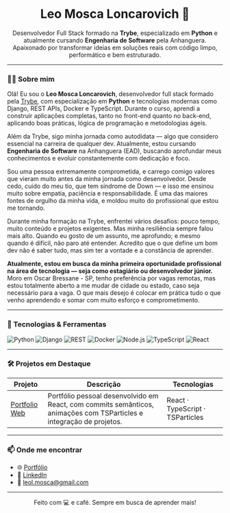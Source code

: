 <h1 align="center">Leo Mosca Loncarovich 👋</h1>

<p align="center">
  Desenvolvedor Full Stack formado na <strong>Trybe</strong>, especializado em <strong>Python</strong> e atualmente cursando <strong>Engenharia de Software</strong> pela Anhanguera. Apaixonado por transformar ideias em soluções reais com código limpo, performático e bem estruturado.
</p>

---

### 👨‍💻 Sobre mim

Olá! Eu sou o **Leo Mosca Loncarovich**, desenvolvedor full stack formado pela [Trybe](https://betrybe.com/), com especialização em **Python** e tecnologias modernas como Django, REST APIs, Docker e TypeScript. Durante o curso, aprendi a construir aplicações completas, tanto no front-end quanto no back-end, aplicando boas práticas, lógica de programação e metodologias ágeis.

Além da Trybe, sigo minha jornada como autodidata — algo que considero essencial na carreira de qualquer dev. Atualmente, estou cursando **Engenharia de Software** na Anhanguera (EAD), buscando aprofundar meus conhecimentos e evoluir constantemente com dedicação e foco.

Sou uma pessoa extremamente comprometida, e carrego comigo valores que vieram muito antes da minha jornada como desenvolvedor. Desde cedo, cuido do meu tio, que tem síndrome de Down — e isso me ensinou muito sobre empatia, paciência e responsabilidade. É uma das maiores fontes de orgulho da minha vida, e moldou muito do profissional que estou me tornando.

Durante minha formação na Trybe, enfrentei vários desafios: pouco tempo, muito conteúdo e projetos exigentes. Mas minha resiliência sempre falou mais alto. Quando eu gosto de um assunto, me aprofundo; e mesmo quando é difícil, não paro até entender. Acredito que o que define um bom dev não é saber tudo, mas sim ter a vontade e a constância de aprender.

**Atualmente, estou em busca da minha primeira oportunidade profissional na área de tecnologia — seja como estagiário ou desenvolvedor júnior.**  
Moro em Oscar Bressane - SP, tenho preferência por vagas remotas, mas estou totalmente aberto a me mudar de cidade ou estado, caso seja necessário para a vaga. O que mais desejo é colocar em prática tudo o que venho aprendendo e somar com muito esforço e comprometimento.



---

### 🚀 Tecnologias & Ferramentas

![Python](https://img.shields.io/badge/Python-3776AB?style=for-the-badge&logo=python&logoColor=white)
![Django](https://img.shields.io/badge/Django-092E20?style=for-the-badge&logo=django&logoColor=white)
![REST](https://img.shields.io/badge/REST_API-FF6C37?style=for-the-badge&logo=fastapi&logoColor=white)
![Docker](https://img.shields.io/badge/Docker-2496ED?style=for-the-badge&logo=docker&logoColor=white)
![Node.js](https://img.shields.io/badge/Node.js-339933?style=for-the-badge&logo=node.js&logoColor=white)
![TypeScript](https://img.shields.io/badge/TypeScript-3178C6?style=for-the-badge&logo=typescript&logoColor=white)
![React](https://img.shields.io/badge/React-20232A?style=for-the-badge&logo=react&logoColor=61DAFB)

---

### 🛠 Projetos em Destaque

| Projeto | Descrição | Tecnologias |
|--------|-----------|-------------|
| [Portfolio Web](https://github.com/leomloncarovich/leomloncarovich.github.io) | Portfólio pessoal desenvolvido em React, com commits semânticos, animações com TSParticles e integração de projetos. | React · TypeScript · TSParticles |

---

### 📫 Onde me encontrar

- 🌐 [Portfólio](https://leomloncarovich.github.io/)
- 💼 [LinkedIn](https://www.linkedin.com/in/leomloncarovich/)
- 📧 leol.mosca@gmail.com

---

<p align="center">
  Feito com 💻 e café. Sempre em busca de aprender mais!
</p>
